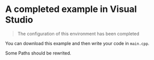 # A completed example in Visual Studio

> The configuration of this environment has been completed

You can download this example and then write your code in `main.cpp`.

Some Paths should be rewrited.
